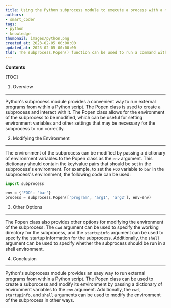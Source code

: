 ```yaml
---
title: Using the Python subprocess module to execute a process with a modified environment
authors:
- smart_coder
tags:
- python
- knowledge
thumbnail: images/python.png
created_at: 2023-02-05 00:00:00
updated_at: 2023-02-05 00:00:00
tldr: The subprocess.Popen() function can be used to run a command with a modified environment.
---
```


**Contents**

[TOC]

1. Overview
--------
Python's subprocess module provides a convenient way to run external programs from within a Python script. The Popen class is used to create a subprocess and interact with it. The Popen class allows for the environment of the subprocess to be modified, which can be useful for setting environment variables and other settings that may be necessary for the subprocess to run correctly.

2. Modifying the Environment
--------
The environment of the subprocess can be modified by passing a dictionary of environment variables to the Popen class as the `env` argument. This dictionary should contain the key/value pairs that should be set in the subprocess's environment. For example, to set the `FOO` variable to `bar` in the subprocess's environment, the following code can be used:

```python
import subprocess

env = {'FOO': 'bar'}
process = subprocess.Popen(['program', 'arg1', 'arg2'], env=env)
```

3. Other Options
--------
The Popen class also provides other options for modifying the environment of the subprocess. The `cwd` argument can be used to specify the working directory for the subprocess, and the `startupinfo` argument can be used to specify the startup information for the subprocess. Additionally, the `shell` argument can be used to specify whether the subprocess should be run in a shell environment.

4. Conclusion
--------
Python's subprocess module provides an easy way to run external programs from within a Python script. The Popen class can be used to create a subprocess and modify its environment by passing a dictionary of environment variables to the `env` argument. Additionally, the `cwd`, `startupinfo`, and `shell` arguments can be used to modify the environment of the subprocess in other ways.
